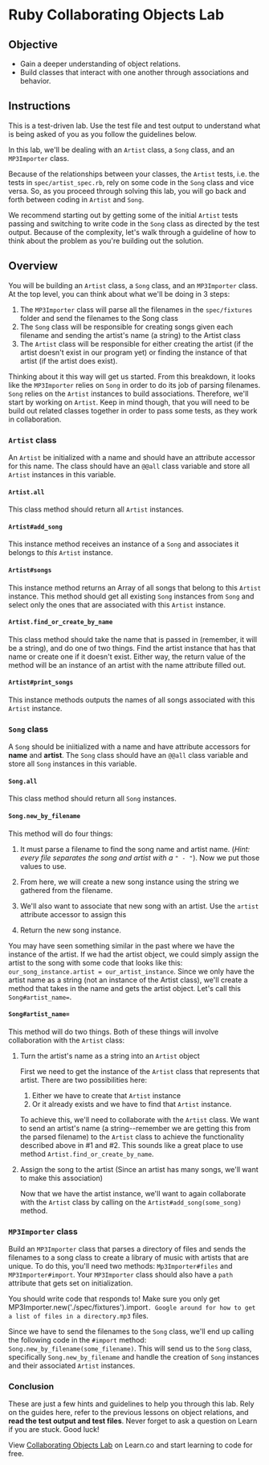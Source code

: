 # Ruby Collaborating Objects Lab

## Objective

- Gain a deeper understanding of object relations.
- Build classes that interact with one another through associations and behavior.

## Instructions

This is a test-driven lab. Use the test file and test output to understand what
is being asked of you as you follow the guidelines below.

In this lab, we'll be dealing with an `Artist` class, a `Song` class, and an
`MP3Importer` class.

Because of the relationships between your classes, the `Artist` tests, i.e. the
tests in `spec/artist_spec.rb`, rely on some code in the `Song` class and vice
versa. So, as you proceed through solving this lab, you will go back and forth
between coding in `Artist` and `Song`.

We recommend starting out by getting some of the initial `Artist` tests passing
and switching to write code in the `Song` class as directed by the test output.
Because of the complexity, let's walk through a guideline of how to think about
the problem as you're building out the solution.

## Overview

You will be building an `Artist` class, a `Song` class, and an `MP3Importer`
class. At the top level, you can think about what we'll be doing in 3 steps:

1. The `MP3Importer` class will parse all the filenames in the `spec/fixtures` folder
   and send the filenames to the Song class
2. The `Song` class will be responsible for creating songs given each filename and
   sending the artist's name (a string) to the Artist class
3. The `Artist` class will be responsible for either creating the artist (if the
   artist doesn't exist in our program yet) or finding the instance of that
   artist (if the artist does exist).

Thinking about it this way will get us started. From this breakdown, it looks
like the `MP3Importer` relies on `Song` in order to do its job of parsing
filenames. `Song` relies on the `Artist` instances to build associations.
Therefore, we'll start by working on `Artist`. Keep in mind though, that you
will need to be build out related classes together in order to pass some tests,
as they work in collaboration.

### `Artist` class

An `Artist` be initialized with a name and should have an attribute accessor
for this name. The class should have an `@@all` class variable and store all
`Artist` instances in this variable.

#### `Artist.all`

This class method should return all `Artist` instances.

#### `Artist#add_song`

This instance method receives an instance of a `Song` and associates it belongs to
_this_ `Artist` instance.

#### `Artist#songs`

This instance method returns an Array of all songs that belong to this `Artist`
instance. This method should get all existing `Song` instances from `Song` and
select only the ones that are associated with this `Artist` instance.

#### `Artist.find_or_create_by_name`

This class method should take the name that is passed in (remember, it will be a
string), and do one of two things. Find the artist instance that has that name
or create one if it doesn't exist. Either way, the return value of the method
will be an instance of an artist with the name attribute filled out.

#### `Artist#print_songs`

This instance methods outputs the names of all songs associated with this
`Artist` instance.

### `Song` class

A `Song` should be iniitialized with a name and have attribute accessors for
**name** and **artist**. The `Song` class should have an `@@all` class variable
and store all `Song` instances in this variable.

#### `Song.all`

This class method should return all `Song` instances.

#### `Song.new_by_filename`

This method will do four things:

1. It must parse a filename to find the song name and artist name. (_Hint: every
   file separates the song and artist with a `" - "`_). Now we put those values
   to use.

2. From here, we will create a new song instance using the string we gathered
   from the filename.

3. We'll also want to associate that new song with an artist. Use the `artist`
   attribute accessor to assign this

4. Return the new song instance.

You may have seen something similar in the past where we have the instance of
the artist. If we had the artist object, we could simply assign the artist to
the song with some code that looks like this: `our_song_instance.artist =
our_artist_instance`. Since we only have the artist name as a string (not an
instance of the Artist class), we'll create a method that takes in the name and
gets the artist object. Let's call this `Song#artist_name=`.

#### `Song#artist_name=`

This method will do two things. Both of these things will involve collaboration
with the `Artist` class:

1. Turn the artist's name as a string into an `Artist` object

    First we need to get the instance of the `Artist` class that represents that
    artist. There are two possibilities here:

    1. Either we have to create that `Artist` instance
    2. Or it already exists and we have to find that `Artist` instance.

    To achieve this, we'll need to collaborate with the `Artist` class. We want to
    send an artist's name (a string--remember we are getting this from the
    parsed filename) to the `Artist` class to achieve the functionality described
    above in #1 and #2. This sounds like a great place to use method
    `Artist.find_or_create_by_name`.

2. Assign the song to the artist (Since an artist has many songs, we'll want to
   make this association)

    Now that we have the artist instance, we'll want to again collaborate with
    the `Artist` class by calling on the `Artist#add_song(some_song)` method.

### `MP3Importer` class

Build an `MP3Importer` class that parses a directory of files and sends the
filenames to a song class to create a library of music with artists that are
unique. To do this, you'll need two methods: `Mp3Importer#files` and
`MP3Importer#import`. Your `MP3Importer` class should also have a `path`
attribute that gets set on initialization.

You should write code that responds to! Make sure you only get `
`MP3Importer.new('./spec/fixtures').import`. Google around for how to get a list
of files in a directory.mp3` files.

Since we have to send the filenames to the `Song` class, we'll end up calling
the following code in the `#import` method:
`Song.new_by_filename(some_filename)`. This will send us to the `Song` class,
specifically `Song.new_by_filename` and handle the creation of `Song` instances
and their associated `Artist` instances.

### Conclusion

These are just a few hints and guidelines to help you through this lab. Rely on
the guides here, refer to the previous lessons on object relations, and
**read the test output and test files**. Never forget to ask a question on Learn
if you are stuck. Good luck!

<p class='util--hide'>View <a href='https://learn.co/lessons/ruby-collaborating-objects-lab'>Collaborating Objects Lab</a> on Learn.co and start learning to code for free.</p>

